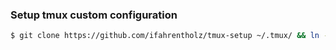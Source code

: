 ### Setup tmux custom configuration

```bash
$ git clone https://github.com/ifahrentholz/tmux-setup ~/.tmux/ && ln -s ~/.tmux/.tmux.conf ~/.tmux.conf
```
